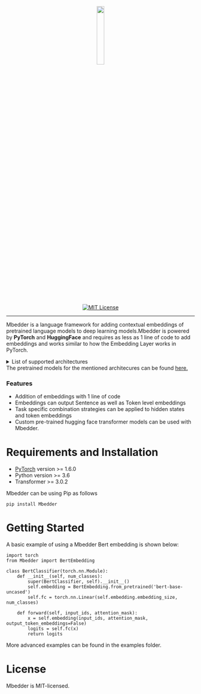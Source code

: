 <div align="center">
<img src="https://user-images.githubusercontent.com/13309365/90924089-6bc65580-e3b4-11ea-8f02-b2c1c024afb6.jpg" width="20%"/>
 <br />
 <br />
<a href="https://github.com/monkeysforever/Mbedder/LICENSE"><img alt="MIT License" src="https://img.shields.io/badge/license-MIT-blue.svg" /></a>
</div>

---
Mbedder is a language framework for adding contextual embeddings of pretrained language models to deep learning models.Mbedder is powered by <b>PyTorch</b> and <b>HuggingFace</b> and requires as less as 1 line of code to add embeddings and works similar to how the Embedding Layer works in PyTorch.

<details><summary>List of supported architectures</summary><p>
 
- **Bert**
- **XLNet**
- **Albert**
- **TransfoXL**
- **DistilBert**
- **Roberta**
- **XLM**
- **XLMRoberta**
- **GPT**
- **GPT2**
- **Flaubert**
</p></details>
The pretrained models for the mentioned architecures can be found <a href='https://huggingface.co/transformers/pretrained_models.html'>here.</a>

### Features
- Addition of embeddings with 1 line of code
- Embeddings can output Sentence as well as Token level embeddings
- Task specific combination strategies can be applied to hidden states and token embeddings
- Custom pre-trained hugging face transformer models can be used with Mbedder.

# Requirements and Installation
* [PyTorch](http://pytorch.org/) version >= 1.6.0
* Python version >= 3.6
* Transformer >= 3.0.2

Mbedder can be using Pip as follows
```
pip install Mbedder
```

# Getting Started

A basic example of using a Mbedder Bert embedding is shown below:
```
import torch
from Mbedder import BertEmbedding

class BertClassifier(torch.nn.Module):
    def __init__(self, num_classes):
        super(BertClassifier, self).__init__()
        self.embedding = BertEmbedding.from_pretrained('bert-base-uncased')
        self.fc = torch.nn.Linear(self.embedding.embedding_size, num_classes)
    
    def forward(self, input_ids, attention_mask):
        x = self.embedding(input_ids, attention_mask, output_token_embeddings=False)
        logits = self.fc(x)
        return logits

```
More advanced examples can be found in the examples folder.

# License

Mbedder is MIT-licensed.






